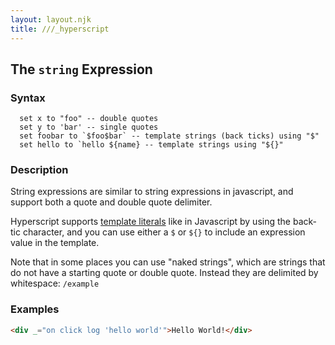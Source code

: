 ```yaml
---
layout: layout.njk
title: ///_hyperscript
---
```


## The `string` Expression

### Syntax

```hyperscript
  set x to "foo" -- double quotes
  set y to 'bar' -- single quotes
  set foobar to `$foo$bar` -- template strings (back ticks) using "$"
  set hello to `hello ${name} -- template strings using "${}"
```

### Description

String expressions are similar to string expressions in javascript, and support both a quote and double quote delimiter.

Hyperscript supports [template literals](https://developer.mozilla.org/en-US/docs/Web/JavaScript/Reference/Template_literals)
like in Javascript by using the back-tic character, and you can use either a `$` or `${}` to include an expression value in the template.

Note that in some places you can use "naked strings", which are strings that do not have a starting quote or double quote.
Instead they are delimited by whitespace: `/example`

### Examples

```html
<div _="on click log 'hello world'">Hello World!</div>
```
